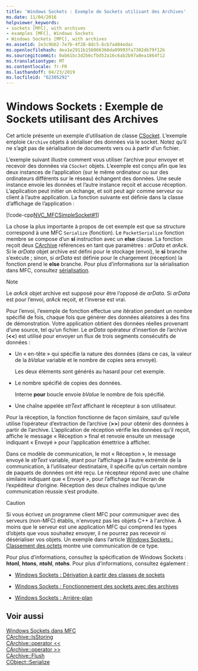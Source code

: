 ```yaml
---
title: 'Windows Sockets : Exemple de Sockets utilisant des Archives'
ms.date: 11/04/2016
helpviewer_keywords:
- sockets [MFC], with archives
- examples [MFC], Windows Sockets
- Windows Sockets [MFC], with archives
ms.assetid: 2e3c9bb2-7e7b-4f28-8dc5-6cb7a484edac
ms.openlocfilehash: 4ea1e2911b156066360da09993fa7302db79f12b
ms.sourcegitcommit: 0ab61bc3d2b6cfbd52a16c6ab2b97a8ea1864f12
ms.translationtype: MT
ms.contentlocale: fr-FR
ms.lasthandoff: 04/23/2019
ms.locfileid: "62305292"
---
```

# <a name="windows-sockets-example-of-sockets-using-archives"></a>Windows Sockets : Exemple de Sockets utilisant des Archives

Cet article présente un exemple d’utilisation de classe [CSocket](../mfc/reference/csocket-class.md). L’exemple emploie `CArchive` objets à sérialiser des données via le socket. Notez qu’il ne s’agit pas de sérialisation de documents vers ou à partir d’un fichier.

L’exemple suivant illustre comment vous utiliser l’archive pour envoyer et recevoir des données via `CSocket` objets. L’exemple est conçu afin que les deux instances de l’application (sur le même ordinateur ou sur des ordinateurs différents sur le réseau) échangent des données. Une seule instance envoie les données et l’autre instance reçoit et accuse réception. L’application peut initier un échange, et soit peut agir comme serveur ou client à l’autre application. La fonction suivante est définie dans la classe d’affichage de l’application :

[!code-cpp[NVC_MFCSimpleSocket#1](../mfc/codesnippet/cpp/windows-sockets-example-of-sockets-using-archives_1.cpp)]

La chose la plus importante à propos de cet exemple est que sa structure correspond à une MFC `Serialize` (fonction). Le `PacketSerialize` fonction membre se compose d’un **si** instruction avec un **else** clause. La fonction reçoit deux [CArchive](../mfc/reference/carchive-class.md) références en tant que paramètres : *arData* et *arAck*. Si le *arData* objet archive est défini pour le stockage (envoi), le **si** branche s’exécute ; sinon, si *arData* est définie pour le chargement (réception) la fonction prend le **else** branche. Pour plus d’informations sur la sérialisation dans MFC, consultez [sérialisation](../mfc/how-to-make-a-type-safe-collection.md).

> [!NOTE]
>  Le *arAck* objet archive est supposé pour être l’opposé de *arData*. Si *arData* est pour l’envoi, *arAck* reçoit, et l’inverse est vrai.

Pour l’envoi, l’exemple de fonction effectue une itération pendant un nombre spécifié de fois, chaque fois que générer des données aléatoires à des fins de démonstration. Votre application obtient des données réelles provenant d’une source, tel qu’un fichier. Le *arData* opérateur d’insertion de l’archive (**<<**) est utilisé pour envoyer un flux de trois segments consécutifs de données :

- Un « en-tête » qui spécifie la nature des données (dans ce cas, la valeur de la *bValue* variable et le nombre de copies sera envoyé).

   Les deux éléments sont générés au hasard pour cet exemple.

- Le nombre spécifié de copies des données.

   Interne **pour** boucle envoie *bValue* le nombre de fois spécifié.

- Une chaîne appelée *strText* affichant le récepteur à son utilisateur.

Pour la réception, la fonction fonctionne de façon similaire, sauf qu’elle utilise l’opérateur d’extraction de l’archive (**>>**) pour obtenir des données à partir de l’archive. L’application de réception vérifie les données qu’il reçoit, affiche le message « Réception » final et renvoie ensuite un message indiquant « Envoyé » pour l’application émettrice à afficher.

Dans ce modèle de communication, le mot « Réception », le message envoyé le *strText* variable, étant pour l’affichage à l’autre extrémité de la communication, à l’utilisateur destinataire, il spécifie qu’un certain nombre de paquets de données ont été reçu. Le récepteur répond avec une chaîne similaire indiquant que « Envoyé », pour l’affichage sur l’écran de l’expéditeur d’origine. Réception des deux chaînes indique qu’une communication réussie s’est produite.

> [!CAUTION]
>  Si vous écrivez un programme client MFC pour communiquer avec des serveurs (non-MFC) établis, n'envoyez pas les objets C++ à l'archive. À moins que le serveur est une application MFC qui comprend les types d’objets que vous souhaitez envoyer, il ne pourrez pas recevoir ni désérialiser vos objets. Un exemple dans l’article [Windows Sockets : Classement des octets](../mfc/windows-sockets-byte-ordering.md) montre une communication de ce type.

Pour plus d’informations, consultez la spécification de Windows Sockets : **htonl**, **htons**, **ntohl**, **ntohs**. Pour plus d’informations, consultez également :

- [Windows Sockets : Dérivation à partir des classes de sockets](../mfc/windows-sockets-deriving-from-socket-classes.md)

- [Windows Sockets : Fonctionnement des sockets avec des archives](../mfc/windows-sockets-how-sockets-with-archives-work.md)

- [Windows Sockets : Arrière-plan](../mfc/windows-sockets-background.md)

## <a name="see-also"></a>Voir aussi

[Windows Sockets dans MFC](../mfc/windows-sockets-in-mfc.md)<br/>
[CArchive::IsStoring](../mfc/reference/carchive-class.md#isstoring)<br/>
[CArchive::operator <<](../mfc/reference/carchive-class.md#operator_lt_lt)<br/>
[CArchive::operator >>](../mfc/reference/carchive-class.md#operator_lt_lt)<br/>
[CArchive::Flush](../mfc/reference/carchive-class.md#flush)<br/>
[CObject::Serialize](../mfc/reference/cobject-class.md#serialize)
